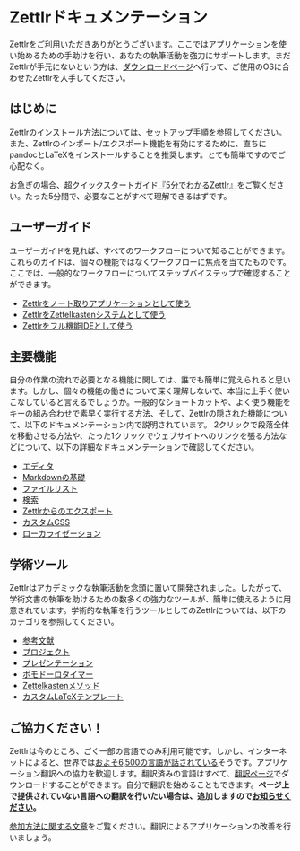 # Zettlrドキュメンテーション

Zettlrをご利用いただきありがとうございます。ここではアプリケーションを使い始めるための手助けを行い、あなたの執筆活動を強力にサポートします。まだZettlrが手元にないという方は、[ダウンロードページ](https://www.zettlr.com/download)へ行って、ご使用のOSに合わせたZettlrを入手してください。

## はじめに

Zettlrのインストール方法については、[セットアップ手順](install.md)を参照してください。また、Zettlrのインポート/エクスポート機能を有効にするために、直ちにpandocとLaTeXをインストールすることを推奨します。とても簡単ですのでご心配なく。

お急ぎの場合、超クイックスタートガイド[『5分でわかるZettlr』](5-minutes.md)をご覧ください。たった5分間で、必要なことがすべて理解できるはずです。

## ユーザーガイド

ユーザーガイドを見れば、すべてのワークフローについて知ることができます。これらのガイドは、個々の機能ではなくワークフローに焦点を当てたものです。ここでは、一般的なワークフローについてステップバイステップで確認することができます。

* [Zettlrをノート取りアプリケーションとして使う](guides/guide-notes.md)
* [ZettlrをZettelkastenシステムとして使う](guides/guide-zettelkasten.md)
* [Zettlrをフル機能IDEとして使う](guides/guide-ide.md)

## 主要機能

自分の作業の流れで必要となる機能に関しては、誰でも簡単に覚えられると思います。しかし、個々の機能の働きについて深く理解しないで、本当に上手く使いこなしていると言えるでしょうか。一般的なショートカットや、よく使う機能をキーの組み合わせで素早く実行する方法、そして、Zettlrの隠された機能について、以下のドキュメンテーション内で説明されています。
2クリックで段落全体を移動させる方法や、たった1クリックでウェブサイトへのリンクを張る方法などについて、以下の詳細なドキュメンテーションで確認してください。

* [エディタ](core/editor.md)
* [Markdownの基礎](reference/markdown-basics.md)
* [ファイルリスト](core/file-list.md)
* [検索](core/search.md)
* [Zettlrからのエクスポート](core/export.md)
* [カスタムCSS](core/custom-css.md)
* [ローカライゼーション](core/localisation.md)

## 学術ツール

Zettlrはアカデミックな執筆活動を念頭に置いて開発されました。したがって、学術文書の執筆を助けるための数多くの強力なツールが、簡単に使えるように用意されています。学術的な執筆を行うツールとしてのZettlrについては、以下のカテゴリを参照してください。

* [参考文献](academic/citations.md)
* [プロジェクト](academic/projects.md)
* [プレゼンテーション](academic/presentations.md)
* [ポモドーロタイマー](academic/pomodoro.md)
* [Zettelkastenメソッド](academic/zkn-method.md)
* [カスタムLaTeXテンプレート](academic/custom-templates.md)

## ご協力ください！

Zettlrは今のところ、ごく一部の言語でのみ利用可能です。しかし、インターネットによると、世界では[およそ6,500の言語が話されている](https://www.infoplease.com/askeds/how-many-spoken-languages)そうです。アプリケーション翻訳への協力を歓迎します。翻訳済みの言語はすべて、[翻訳ページ](https://translate.zettlr.com/)でダウンロードすることができます。自分で翻訳を始めることもできます。**ページ上で提供されていない言語への翻訳を行いたい場合は、追加しますので[お知らせください](mailto:info@zettlr.com)。**

[参加方法に関する文章](get-involved.md)をご覧ください。翻訳によるアプリケーションの改善を行いましょう。
